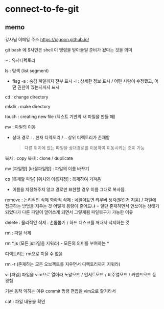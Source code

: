 # connect-to-fe-git

## memo

강사님 이메일 주소
https://ulgoon.github.io/

git bash 에 $사인은 shell 이 명령을 받아들일 준비가 됬다는 것을 의미

~ : 유저디렉토리

ls : 탐색 (list segment)

- flag
  -a : 숨김 파일까지 전부 표시
  -l : 상세한 정보 표시 / 어떤 사람이 수정했고, 어떤 권한이 있는지까지 표시

cd : change directory

mkdir : make directory

touch : creating new file (텍스트 기반의 새 파일을 만들 때)

mv : 파일의 이동

- 상대 경로 :
  . 현재 디렉토리 / .. 상위 디렉토리가 존재함
  > 다른 위치에 있는 파일을 상대경로를 이용하여 이동시키는 것이 가능

복사 : copy 복제 : clone / duplicate

mv [파일명] [바꿀파일명] : 파일의 이름 바꾸기

cp [복제할 파일] [위치와 이름지정] : 복제하여 가져옴

- 이름을 지정해주지 않고 경로만 표현할 경우 이름 그대로 복사됨.

remove : 논리적인 삭제 화확적 삭제 : 네일아트면 리무버 생각(발린거 지움) / 파일에 접근하는 방법을 지우는 것
어떻게 용량이 줄어드냐 = 일단 존재하면서 안쓰이는 상태가 되었다가 다른 파일이 덮어쓰게 되면서 그렇게됨
파일복구가 가능한 이유

delete : 물리적인 삭제 : 손톱뽑기 / 하드 디스크를 꺼내서 삭제하는 것

rm : 파일 삭제

rm \*.js (모든 js파일을 지워라) - 모든의 의미를 부여하는 \*

디렉토리는 rm으로 지울 수 없음

rm -r (존재하는 모든 오브젝트를 지우면서 디렉토리까지 지워라)

vi [파일] 파일을 vim으로 열어라
노말모드 / 인서트모드 / 비주얼모드 / 커맨드모드 등 경험

기본 동작 익히는 이유
commit 명령 편집을 vim으로 할거라서

cat : 파일 내용을 확인
